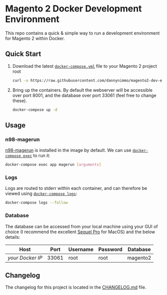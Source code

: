 # Magento 2 Docker Development Environment

This repo contains a quick & simple way to run a development environment for Magento 2 within Docker.


## Quick Start

1. Download the latest [`docker-compose.yml`](docker-compose.yml) file to your Magento 2 project root
    ```bash
    curl -o https://raw.githubusercontent.com/dannynimmo/magento2-dev-env/master/docker-compose.yml
    ```
1. Bring up the containers. By default the webserver will be accessible over port 8001, and the database over port 33061 (feel free to change these).
    ```bash
    docker-compose up -d
    ```


## Usage

### n98-magerun
[n98-magerun](https://github.com/netz98/n98-magerun2) is installed in the image by default. We can use [`docker-compose exec`](https://docs.docker.com/compose/reference/exec/) to run it:

```bash
docker-compose exec app magerun [arguments]
```

### Logs
Logs are routed to stderr within each container, and can therefore be viewed using [`docker-compose logs`](https://docs.docker.com/compose/reference/logs/):

```bash
docker-compose logs --follow
```

### Database
The database can be accessed from your local machine using your GUI of choice (I recommend the excellent [Sequel Pro](https://www.sequelpro.com/) for MacOS) and the below details:

| Host             | Port  | Username | Password | Database |
| ---------------- | ----- | -------- | -------- | -------- |
| _your Docker IP_ | 33061 | root     | root     | magento2 |


## Changelog

The changelog for this project is located in the [CHANGELOG.md](CHANGELOG.md) file.
